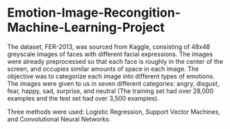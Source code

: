 # Emotion-Image-Recongition-Machine-Learning-Project

The dataset, FER-2013, was sourced from Kaggle, consisting of 48x48 greyscale images
of faces with different facial expressions. The images were already preprocessed so that
each face is roughly in the center of the screen, and occupies similar amounts of space in
each image. The objective was to categorize each image into different types of emotions. The images
were given to us in seven different categories: angry, disgust, fear, happy, sad, surprise,
and neutral (The training set had over 28,000 examples and the test set had over 3,500
examples).

Three methods were used: Logistic Regression, Support Vector Machines, and Convolutional Neural Networks.
